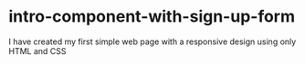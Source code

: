 # intro-component-with-sign-up-form


I have created my first simple web page with a responsive design using only HTML and CSS
